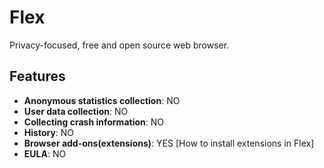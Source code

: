 # Flex
Privacy-focused, free and open source web browser.
## Features
- **Anonymous statistics collection**: NO
- **User data collection**: NO
- **Collecting crash information**: NO
- **History**: NO
- **Browser add-ons(extensions)**: YES [How to install extensions in Flex]
- **EULA**: NO
